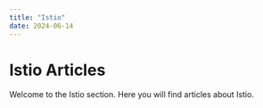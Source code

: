 ```yaml
---
title: "Istio"
date: 2024-06-14
---
```


# Istio Articles

Welcome to the Istio section. Here you will find articles about Istio.
